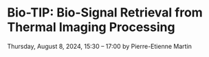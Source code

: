 # Bio-TIP: Bio-Signal Retrieval from Thermal Imaging Processing
Thursday, August 8, 2024, 15:30 – 17:00 by Pierre-Etienne Martin
